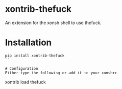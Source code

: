 # xontrib-thefuck
An extension for the xonsh shell to use thefuck.

# Installation

```
pip install xontrib-thefuck
``

# Configuration
Either type the following or add it to your xonshrc
```
xontrib load thefuck
```
